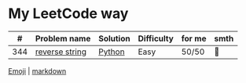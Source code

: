 # My LeetCode way

| # |  Problem name   | Solution                             | Difficulty | for me |  smth   |
|---|-----------------|--------------------------------------|------------|--------|---------|
|344| [reverse string](https://leetcode.com/problems/reverse-string/)  | [Python](https://github.com/SavaMar/my_leetcode/blob/master/344_reverse_string.py)     | Easy       | 50/50  | :snail: |

[Emoji](https://gist.github.com/rxaviers/7360908) | [markdown](https://github.com/adam-p/markdown-here/wiki/Markdown-Cheatsheet#links)